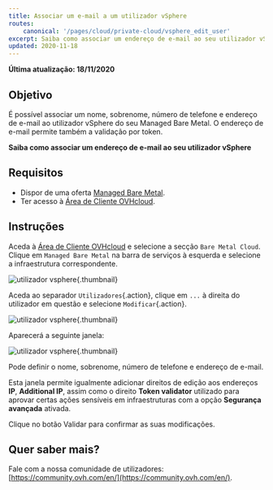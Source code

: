 ```yaml
---
title: Associar um e-mail a um utilizador vSphere
routes:
    canonical: '/pages/cloud/private-cloud/vsphere_edit_user'
excerpt: Saiba como associar um endereço de e-mail ao seu utilizador vSphere
updated: 2020-11-18
---
```


**Última atualização: 18/11/2020**

## Objetivo

É possível associar um nome, sobrenome, número de telefone e endereço de e-mail ao utilizador vSphere do seu Managed Bare Metal. O endereço de e-mail permite também a validação por token.

**Saiba como associar um endereço de e-mail ao seu utilizador vSphere**

## Requisitos

- Dispor de uma oferta [Managed Bare Metal](https://www.ovhcloud.com/pt/managed-bare-metal/).
- Ter acesso à [Área de Cliente OVHcloud](https://www.ovh.com/auth/?action=gotomanager&from=https://www.ovh.pt/&ovhSubsidiary=pt).

## Instruções

Aceda à [Área de Cliente OVHcloud](https://www.ovh.com/auth/?action=gotomanager&from=https://www.ovh.pt/&ovhSubsidiary=pt) e selecione a secção `Bare Metal Cloud`. Clique em `Managed Bare Metal` na barra de serviços à esquerda e selecione a infraestrutura correspondente.

![utilizador vsphere](images/addMailOnUser01.png){.thumbnail}

Aceda ao separador `Utilizadores`{.action}, clique em `...` à direita do utilizador em questão e selecione `Modificar`{.action}.

![utilizador vsphere](images/addMailOnUser02.png){.thumbnail}

Aparecerá a seguinte janela:

![utilizador vsphere](images/addMailOnUser03.png){.thumbnail}

Pode definir o nome, sobrenome, número de telefone e endereço de e-mail.

Esta janela permite igualmente adicionar direitos de edição aos endereços **IP**, **Additional IP**, assim como o direito **Token validator** utilizado para aprovar certas ações sensíveis em infraestruturas com a opção **Segurança avançada** ativada.

Clique no botão Validar para confirmar as suas modificações.

## Quer saber mais?

Fale com a nossa comunidade de utilizadores: [https://community.ovh.com/en/](https://community.ovh.com/en/).
